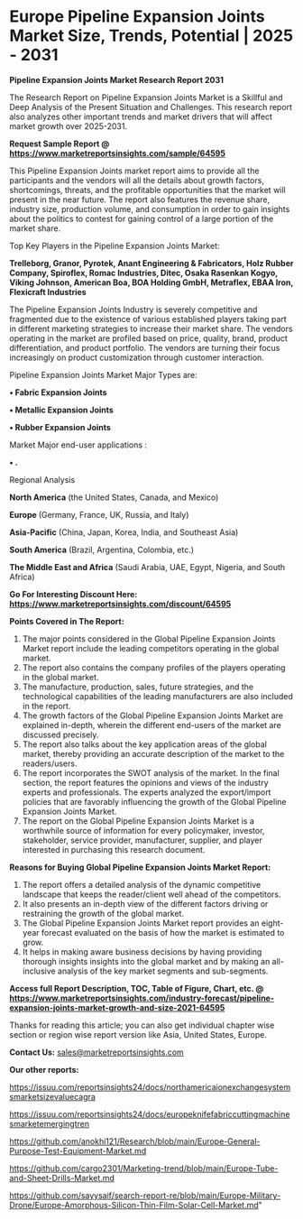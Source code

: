 # Europe Pipeline Expansion Joints Market Size, Trends, Potential | 2025 - 2031

<strong>Pipeline Expansion Joints Market Research Report 2031</strong>

The Research Report on Pipeline Expansion Joints Market is a Skillful and Deep Analysis of the Present Situation and Challenges. This research report also analyzes other important trends and market drivers that will affect market growth over 2025-2031.

<strong>Request Sample Report @ <a href=https://www.marketreportsinsights.com/sample/64595>https://www.marketreportsinsights.com/sample/64595</a></strong>

This Pipeline Expansion Joints market report aims to provide all the participants and the vendors will all the details about growth factors, shortcomings, threats, and the profitable opportunities that the market will present in the near future. The report also features the revenue share, industry size, production volume, and consumption in order to gain insights about the politics to contest for gaining control of a large portion of the market share.

Top Key Players in the Pipeline Expansion Joints Market:

<strong>Trelleborg, Granor, Pyrotek, Anant Engineering & Fabricators, Holz Rubber Company, Spiroflex, Romac Industries, Ditec, Osaka Rasenkan Kogyo, Viking Johnson, American Boa, BOA Holding GmbH, Metraflex, EBAA Iron, Flexicraft Industries</strong>

The Pipeline Expansion Joints Industry is severely competitive and fragmented due to the existence of various established players taking part in different marketing strategies to increase their market share. The vendors operating in the market are profiled based on price, quality, brand, product differentiation, and product portfolio. The vendors are turning their focus increasingly on product customization through customer interaction.

Pipeline Expansion Joints Market Major Types are:

<strong>• Fabric Expansion Joints

• Metallic Expansion Joints

• Rubber Expansion Joints</strong>

Market Major end-user applications :

<strong>• .</strong>

Regional Analysis

</u><strong><b>North America</b></strong> (the United States, Canada, and Mexico)

<strong><b>Europe </b></strong>(Germany, France, UK, Russia, and Italy)

<strong><b>Asia-Pacific</b></strong> (China, Japan, Korea, India, and Southeast Asia)

<strong><b>South America</b></strong> (Brazil, Argentina, Colombia, etc.)

<strong><b>The Middle East and Africa</b></strong> (Saudi Arabia, UAE, Egypt, Nigeria, and South Africa)

<strong>Go For Interesting Discount Here: <a href=https://www.marketreportsinsights.com/discount/64595>https://www.marketreportsinsights.com/discount/64595</a></strong>

<strong>Points Covered in The Report:</strong>
<ol>
  <li>The major points considered in the Global Pipeline Expansion Joints Market report include the leading competitors operating in the global market.</li>
  <li>The report also contains the company profiles of the players operating in the global market.</li>
  <li>The manufacture, production, sales, future strategies, and the technological capabilities of the leading manufacturers are also included in the report.</li>
  <li>The growth factors of the Global Pipeline Expansion Joints Market are explained in-depth, wherein the different end-users of the market are discussed precisely.</li>
  <li>The report also talks about the key application areas of the global market, thereby providing an accurate description of the market to the readers/users.</li>
  <li>The report incorporates the SWOT analysis of the market. In the final section, the report features the opinions and views of the industry experts and professionals. The experts analyzed the export/import policies that are favorably influencing the growth of the Global Pipeline Expansion Joints Market.</li>
  <li>The report on the Global Pipeline Expansion Joints Market is a worthwhile source of information for every policymaker, investor, stakeholder, service provider, manufacturer, supplier, and player interested in purchasing this research document.</li>
</ol>
<strong>Reasons for Buying Global Pipeline Expansion Joints Market Report:</strong>

<ol>
  <li>The report offers a detailed analysis of the dynamic competitive landscape that keeps the reader/client well ahead of the competitors.</li>
  <li>It also presents an in-depth view of the different factors driving or restraining the growth of the global market.</li>
  <li>The Global Pipeline Expansion Joints Market report provides an eight-year forecast evaluated on the basis of how the market is estimated to grow.</li>
  <li>It helps in making aware business decisions by having providing thorough insights insights into the global market and by making an all-inclusive analysis of the key market segments and sub-segments.</li>
</ol>
<strong>Access full Report Description, TOC, Table of Figure, Chart, etc. @ <a href=https://www.marketreportsinsights.com/industry-forecast/pipeline-expansion-joints-market-growth-and-size-2021-64595>https://www.marketreportsinsights.com/industry-forecast/pipeline-expansion-joints-market-growth-and-size-2021-64595</a></strong>


Thanks for reading this article; you can also get individual chapter wise section or region wise report version like Asia, United States, Europe.

<strong>Contact Us:</strong>
sales@marketreportsinsights.com

<strong>Our other reports:</strong>

<a href=https://issuu.com/reportsinsights24/docs/northamericaionexchangesystemsmarketsizevaluecagra>https://issuu.com/reportsinsights24/docs/northamericaionexchangesystemsmarketsizevaluecagra</a>

<a href=https://issuu.com/reportsinsights24/docs/europeknifefabriccuttingmachinesmarketemergingtren>https://issuu.com/reportsinsights24/docs/europeknifefabriccuttingmachinesmarketemergingtren</a>

<a href=https://github.com/anokhi121/Research/blob/main/Europe-General-Purpose-Test-Equipment-Market.md>https://github.com/anokhi121/Research/blob/main/Europe-General-Purpose-Test-Equipment-Market.md</a>

<a href=https://github.com/cargo2301/Marketing-trend/blob/main/Europe-Tube-and-Sheet-Drills-Market.md>https://github.com/cargo2301/Marketing-trend/blob/main/Europe-Tube-and-Sheet-Drills-Market.md</a>

<a href=https://github.com/sayysaif/search-report-re/blob/main/Europe-Military-Drone/Europe-Amorphous-Silicon-Thin-Film-Solar-Cell-Market.md>https://github.com/sayysaif/search-report-re/blob/main/Europe-Military-Drone/Europe-Amorphous-Silicon-Thin-Film-Solar-Cell-Market.md</a>"
